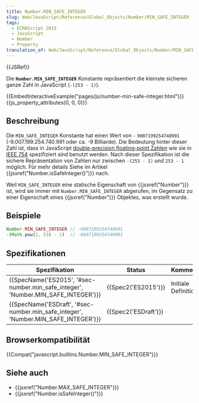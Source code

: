 ```yaml
---
title: Number.MIN_SAFE_INTEGER
slug: Web/JavaScript/Reference/Global_Objects/Number/MIN_SAFE_INTEGER
tags:
  - ECMAScript 2015
  - JavaScript
  - Number
  - Property
translation_of: Web/JavaScript/Reference/Global_Objects/Number/MIN_SAFE_INTEGER
---
```

{{JSRef}}

Die **`Number.MIN_SAFE_INTEGER`** Konstante repräsentiert die kleinste sicheren ganze Zahl in JavaScript (`-(253 - 1)`).

{{EmbedInteractiveExample("pages/js/number-min-safe-integer.html")}}{{js_property_attributes(0, 0, 0)}}

## Beschreibung

Die `MIN_SAFE_INTEGER` Konstante hat einen Wert von `-` `9007199254740991` (-9.007.199.254.740.991 oder ca. -9 Billiarde). Die Bedeutung hinter dieser Zahl ist, dass in JavaScript [double-precision floating-point Zahlen](http://en.wikipedia.org/wiki/Double_precision_floating-point_format) wie sie in [IEEE 754](http://en.wikipedia.org/wiki/IEEE_floating_point) spezifiziert sind benutzt werden. Nach dieser Spezifikation ist die sichere Repräsentation von Zahlen nur zwischen `-(253 - 1)` und `253 - 1` möglich. Für mehr details Siehe im Artikel {{jsxref("Number.isSafeInteger()")}} nach.

Weil `MIN_SAFE_INTEGER` eine statische Eigenschaft von {{jsxref("Number")}} ist, wird sie immer mit `Number.MIN_SAFE_INTEGER` abgerufen, im Gegensatz zu einer Eigenschaft eines {{jsxref("Number")}} Objektes, was erstellt wurde.

## Beispiele

```js
Number.MIN_SAFE_INTEGER // -9007199254740991
-(Math.pow(2, 53) - 1)  // -9007199254740991
```

## Spezifikationen

| Spezifikation                                                                                                | Status                       | Kommentar            |
| ------------------------------------------------------------------------------------------------------------ | ---------------------------- | -------------------- |
| {{SpecName('ES2015', '#sec-number.min_safe_integer', 'Number.MIN_SAFE_INTEGER')}} | {{Spec2('ES2015')}}     | Initiale Definition. |
| {{SpecName('ESDraft', '#sec-number.min_safe_integer', 'Number.MIN_SAFE_INTEGER')}} | {{Spec2('ESDraft')}} |                      |

## Browserkompatibilität

{{Compat("javascript.builtins.Number.MIN_SAFE_INTEGER")}}

## Siehe auch

- {{jsxref("Number.MAX_SAFE_INTEGER")}}
- {{jsxref("Number.isSafeInteger()")}}
